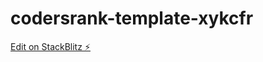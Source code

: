 # codersrank-template-xykcfr

[Edit on StackBlitz ⚡️](https://stackblitz.com/edit/codersrank-template-xykcfr)